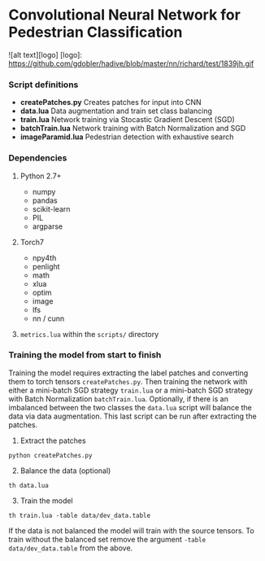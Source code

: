 # Convolutional Neural Network for Pedestrian Classification

![alt text][logo] 
[logo]: https://github.com/gdobler/hadive/blob/master/nn/richard/test/1839jh.gif

### Script definitions
+ **createPatches.py** Creates patches for input into CNN
+ **data.lua** Data augmentation and train set class balancing
+ **train.lua** Network training via Stocastic Gradient Descent (SGD)
+ **batchTrain.lua** Network training with Batch Normalization and SGD
+ **imageParamid.lua** Pedestrian detection with exhaustive search

### Dependencies
1. Python 2.7+
   * numpy
   * pandas
   * scikit-learn
   * PIL
   * argparse

2. Torch7
   * npy4th
   * penlight
   * math
   * xlua
   * optim
   * image
   * lfs
   * nn / cunn

3. `metrics.lua` within the `scripts/` directory

### Training the model from start to finish
Training the model requires extracting the label patches and converting them to torch tensors `createPatches.py`. Then training the network with either a mini-batch SGD strategy `train.lua` or a mini-batch SGD strategy with Batch Normalization `batchTrain.lua`. Optionally, if there is an imbalanced between the two classes the `data.lua` script will balance the data via data augmentation. This last script can be run after extracting the patches. 

1. Extract the patches
```
python createPatches.py
```
2. Balance the data (optional)
```
th data.lua
```
3. Train the model
```
th train.lua -table data/dev_data.table
```
If the data is not balanced the model will train with the source tensors. To train without the balanced set remove the argument `-table data/dev_data.table` from the above.







